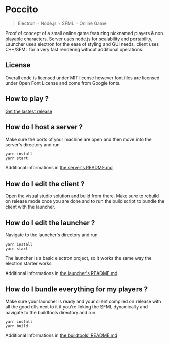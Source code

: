 # Poccito
> Electron + Node.js + SFML = Online Game

Proof of concept of a small online game featuring nicknamed players & non playable characters. Server uses node.js for scalability and portability, Launcher uses electron for the ease of styling and GUI needs, client uses C++/SFML for a very fast rendering without additional operations.

## License
Overall code is licensed under MIT license however font files are licensed under Open Font License and come from Google fonts.

## How to play ?
[Get the lastest release](https://github.com/Tym17/Poccito/releases)

## How do I host a server ?
Make sure the ports of your machine are open and then move into the server's directory and run
```
yarn install
yarn start
```

Additional informations in [the server's README.md](todo)

## How do I edit the client ?
Open the visual studio solution and build from there. Make sure to rebuild on release mode once you are done and to run the build script to bundle the client with the launcher.

## How do I edit the launcher ?
Navigate to the launcher's directory and run
```
yarn install
yarn start
```

The launcher is a basic electron project, so it works the same way the electron starter works.

Additional informations in [the launcher's README.md](todo)

## How do I bundle everything for my players ?
Make sure your launcher is ready and your client compiled on release with all the good dlls next to it if you're linking the SFML dynamically and navigate to the buildtools directory and run
```
yarn install
yarn build
```

Additional informations in [the buildtools' README.md](todo)